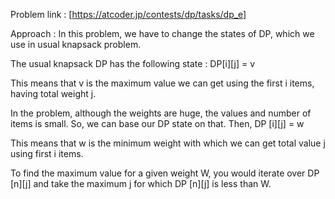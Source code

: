 Problem link : [https://atcoder.jp/contests/dp/tasks/dp_e]

Approach :  In this problem, we have to change the states of DP, which we use in usual knapsack problem.

The usual knapsack DP has the following state :
DP[i][j] = v

This means that v is the maximum value we can get using the first i items, having total weight j.

In the problem, although the weights are huge, the values and number of items is small. So, we can base our DP state on that. Then, 
DP [i][j] = w

This means that w is the minimum weight with which we can get total value j using first i items.

To find the maximum value for a given weight W, you would iterate over DP [n][j] and take the maximum j for which DP [n][j] is less than W.
